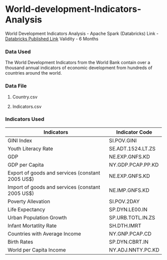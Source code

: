 # World-development-Indicators-Analysis
World Development Indicators Analysis - Apache Spark (Databricks) 
Link - [Databricks Published Link](https://databricks-prod-cloudfront.cloud.databricks.com/public/4027ec902e239c93eaaa8714f173bcfc/380613383238977/588157839824559/96782736164268/latest.html) Validity - 6 Months

### Data Used 

The World Development Indicators from the World Bank contain over a thousand annual indicators of economic development from hundreds of countries around the world.

### Data File 

1. Country.csv

2. Indicators.csv

### Indicators Used

| Indicators  | Indicator Code |
| ----------- | ----------- |
| GINI Index | SI.POV.GINI |
| Youth Literacy Rate | SE.ADT.1524.LT.ZS |
| GDP| NE.EXP.GNFS.KD |
| GDP per Capita | NY.GDP.PCAP.PP.KD |
| Export of goods and services (constant 2005 US$) | NE.EXP.GNFS.KD |
| Import of goods and services (constant 2005 US$) | NE.IMP.GNFS.KD |
| Poverty Allevation | SI.POV.2DAY |
| Life Expectancy | SP.DYN.LE00.IN |
| Urban Population Growth| SP.URB.TOTL.IN.ZS |
| Infant Mortatlity Rate | SH.DTH.IMRT |
| Countries with Average Income| NY.GNP.PCAP.CD |
| Birth Rates | SP.DYN.CBRT.IN |
| World per Capita Income | NY.ADJ.NNTY.PC.KD | 

